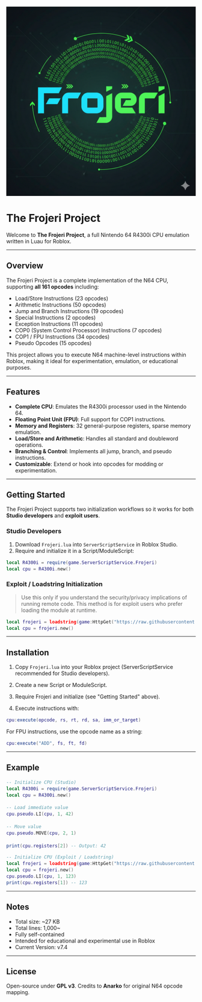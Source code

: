 ![Frojeri Logo](https://github.com/Gund4422/Frojeri/raw/main/Assets/Frojeri.png)
# The Frojeri Project

Welcome to **The Frojeri Project**, a full Nintendo 64 R4300i CPU emulation written in Luau for Roblox.

---

## Overview

The Frojeri Project is a complete implementation of the N64 CPU, supporting **all 161 opcodes** including:

* Load/Store Instructions (23 opcodes)
* Arithmetic Instructions (50 opcodes)
* Jump and Branch Instructions (19 opcodes)
* Special Instructions (2 opcodes)
* Exception Instructions (11 opcodes)
* COP0 (System Control Processor) Instructions (7 opcodes)
* COP1 / FPU Instructions (34 opcodes)
* Pseudo Opcodes (15 opcodes)

This project allows you to execute N64 machine-level instructions within Roblox, making it ideal for experimentation, emulation, or educational purposes.

---

## Features

* **Complete CPU**: Emulates the R4300i processor used in the Nintendo 64.
* **Floating Point Unit (FPU)**: Full support for COP1 instructions.
* **Memory and Registers**: 32 general-purpose registers, sparse memory emulation.
* **Load/Store and Arithmetic**: Handles all standard and doubleword operations.
* **Branching & Control**: Implements all jump, branch, and pseudo instructions.
* **Customizable**: Extend or hook into opcodes for modding or experimentation.

---

## Getting Started

The Frojeri Project supports two initialization workflows so it works for both **Studio developers** and **exploit users**.

### Studio Developers

1. Download `Frojeri.lua` into `ServerScriptService` in Roblox Studio.
2. Require and initialize it in a Script/ModuleScript:

```lua
local R4300i = require(game.ServerScriptService.Frojeri)
local cpu = R4300i.new()
```

### Exploit / Loadstring Initialization

> Use this only if you understand the security/privacy implications of running remote code. This method is for exploit users who prefer loading the module at runtime.

```lua
local frojeri = loadstring(game:HttpGet("https://raw.githubusercontent.com/Gund4422/Frojeri/refs/heads/main/Frojeri.lua"))()
local cpu = frojeri.new()
```

---

## Installation

1. Copy `Frojeri.lua` into your Roblox project (ServerScriptService recommended for Studio developers).

2. Create a new Script or ModuleScript.

3. Require Frojeri and initialize (see "Getting Started" above).

4. Execute instructions with:

```lua
cpu:execute(opcode, rs, rt, rd, sa, imm_or_target)
```

For FPU instructions, use the opcode name as a string:

```lua
cpu:execute("ADD", fs, ft, fd)
```

---

## Example

```lua
-- Initialize CPU (Studio)
local R4300i = require(game.ServerScriptService.Frojeri)
local cpu = R4300i.new()

-- Load immediate value
cpu.pseudo.LI(cpu, 1, 42)

-- Move value
cpu.pseudo.MOVE(cpu, 2, 1)

print(cpu.registers[2]) -- Output: 42
```

```lua
-- Initialize CPU (Exploit / Loadstring)
local frojeri = loadstring(game:HttpGet("https://raw.githubusercontent.com/Gund4422/Frojeri/refs/heads/main/Frojeri.lua"))()
local cpu = frojeri.new()
cpu.pseudo.LI(cpu, 1, 123)
print(cpu.registers[1]) -- 123
```

---

## Notes

* Total size: ~27 KB
* Total lines: 1,000~
* Fully self-contained
* Intended for educational and experimental use in Roblox
* Current Version: v7.4

---

## License

Open-source under **GPL v3**. Credits to **Anarko** for original N64 opcode mapping.
